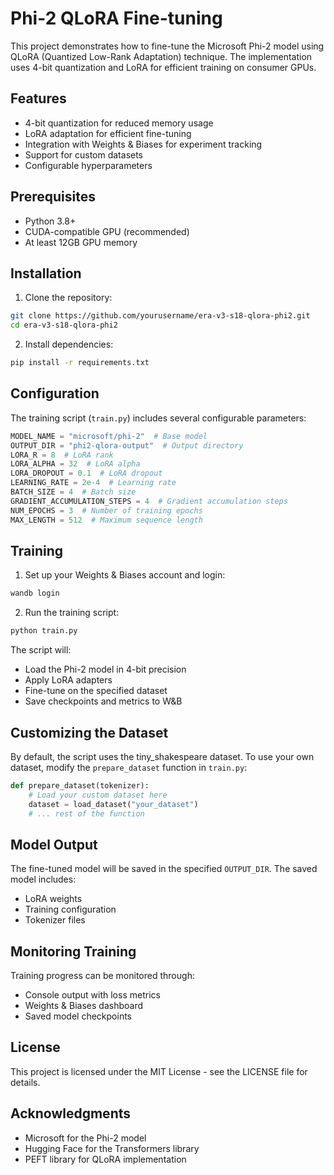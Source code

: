 # Phi-2 QLoRA Fine-tuning

This project demonstrates how to fine-tune the Microsoft Phi-2 model using QLoRA (Quantized Low-Rank Adaptation) technique. The implementation uses 4-bit quantization and LoRA for efficient training on consumer GPUs.

## Features

- 4-bit quantization for reduced memory usage
- LoRA adaptation for efficient fine-tuning
- Integration with Weights & Biases for experiment tracking
- Support for custom datasets
- Configurable hyperparameters

## Prerequisites

- Python 3.8+
- CUDA-compatible GPU (recommended)
- At least 12GB GPU memory

## Installation

1. Clone the repository:
```bash
git clone https://github.com/yourusername/era-v3-s18-qlora-phi2.git
cd era-v3-s18-qlora-phi2
```

2. Install dependencies:
```bash
pip install -r requirements.txt
```

## Configuration

The training script (`train.py`) includes several configurable parameters:

```python
MODEL_NAME = "microsoft/phi-2"  # Base model
OUTPUT_DIR = "phi2-qlora-output"  # Output directory
LORA_R = 8  # LoRA rank
LORA_ALPHA = 32  # LoRA alpha
LORA_DROPOUT = 0.1  # LoRA dropout
LEARNING_RATE = 2e-4  # Learning rate
BATCH_SIZE = 4  # Batch size
GRADIENT_ACCUMULATION_STEPS = 4  # Gradient accumulation steps
NUM_EPOCHS = 3  # Number of training epochs
MAX_LENGTH = 512  # Maximum sequence length
```

## Training

1. Set up your Weights & Biases account and login:
```bash
wandb login
```

2. Run the training script:
```bash
python train.py
```

The script will:
- Load the Phi-2 model in 4-bit precision
- Apply LoRA adapters
- Fine-tune on the specified dataset
- Save checkpoints and metrics to W&B

## Customizing the Dataset

By default, the script uses the tiny_shakespeare dataset. To use your own dataset, modify the `prepare_dataset` function in `train.py`:

```python
def prepare_dataset(tokenizer):
    # Load your custom dataset here
    dataset = load_dataset("your_dataset")
    # ... rest of the function
```

## Model Output

The fine-tuned model will be saved in the specified `OUTPUT_DIR`. The saved model includes:
- LoRA weights
- Training configuration
- Tokenizer files

## Monitoring Training

Training progress can be monitored through:
- Console output with loss metrics
- Weights & Biases dashboard
- Saved model checkpoints

## License

This project is licensed under the MIT License - see the LICENSE file for details.

## Acknowledgments

- Microsoft for the Phi-2 model
- Hugging Face for the Transformers library
- PEFT library for QLoRA implementation
